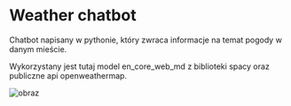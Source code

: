 # Weather chatbot

Chatbot napisany w pythonie, który zwraca informacje na temat pogody w danym mieście.

Wykorzystany jest tutaj model en_core_web_md z biblioteki spacy oraz publiczne api openweathermap.

![obraz](https://github.com/user-attachments/assets/a3af7deb-3014-42c2-bbcb-4955c8aa51e3)
